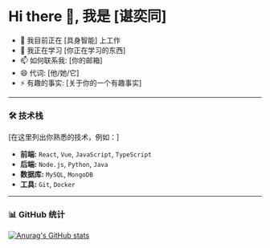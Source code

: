 # Hi there 👋, 我是 [谌奕同]

- 🔭 我目前正在 [具身智能] 上工作
- 🌱 我正在学习 [你正在学习的东西]
- 📫 如何联系我: [你的邮箱]
- 😄 代词: [他/她/它]
- ⚡ 有趣的事实: [关于你的一个有趣事实]

---

### 🛠️ 技术栈

[在这里列出你熟悉的技术，例如：]

- **前端:** `React`, `Vue`, `JavaScript`, `TypeScript`
- **后端:** `Node.js`, `Python`, `Java`
- **数据库:** `MySQL`, `MongoDB`
- **工具:** `Git`, `Docker`

---

### 📊 GitHub 统计

[![Anurag's GitHub stats](https://github-readme-stats.vercel.app/api?username=你的GitHub用户名&show_icons=true&theme=radical)](https://github.com/anuraghazra/github-readme-stats)
